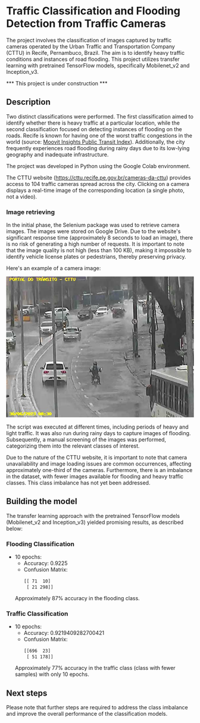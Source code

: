 # Traffic Classification and Flooding Detection from Traffic Cameras
The project involves the classification of images captured by traffic cameras operated by the Urban Traffic and Transportation Company (CTTU) in Recife, Pernambuco, Brazil.  The aim is to identify heavy traffic conditions and instances of road flooding. This project utilizes transfer learning with pretrained TensorFlow models, specifically Mobilenet_v2 and Inception_v3.

*** This project is under construction ***

## Description

Two distinct classifications were performed. The first classification aimed to identify whether there is heavy traffic at a particular location, while the second classification focused on detecting instances of flooding on the roads. Recife is known for having one of the worst traffic congestions in the world (source: [Moovit Insights Public Transit Index](https://moovitapp.com/insights/en/Moovit_Insights_Public_Transit_Index-countries)). Additionally, the city frequently experiences road flooding during rainy days due to its low-lying geography and inadequate infrastructure.

The project was developed in Python using the Google Colab environment.

The CTTU website (https://cttu.recife.pe.gov.br/cameras-da-cttu) provides access to 104 traffic cameras spread across the city. Clicking on a camera displays a real-time image of the corresponding location (a single photo, not a video).

### Image retrieving

In the initial phase, the Selenium package was used to retrieve camera images. The images were stored on Google Drive. Due to the website's significant response time (approximately 8 seconds to load an image), there is no risk of generating a high number of requests. It is important to note that the image quality is not high (less than 100 KB), making it impossible to identify vehicle license plates or pedestrians, thereby preserving privacy.

Here's an example of a camera image:


![](images/image_58_2023-06-30_11-33-07.png)



The script was executed at different times, including periods of heavy and light traffic. It was also run during rainy days to capture images of flooding. Subsequently, a manual screening of the images was performed, categorizing them into the relevant classes of interest.

Due to the nature of the CTTU website, it is important to note that camera unavailability and image loading issues are common occurrences, affecting approximately one-third of the cameras. Furthermore, there is an imbalance in the dataset, with fewer images available for flooding and heavy traffic classes. This class imbalance has not yet been addressed.

## Building the model

The transfer learning approach with the pretrained TensorFlow models (Mobilenet_v2 and Inception_v3) yielded promising results, as described below:

### Flooding Classification
- 10 epochs:
  - Accuracy: 0.9225
  - Confusion Matrix:
    ```
    [[ 71  10]
     [ 21 298]]
    ```
  Approximately 87% accuracy in the flooding class.

### Traffic Classification
- 10 epochs:
  - Accuracy: 0.9219409282700421
  - Confusion Matrix:
    ```
    [[696  23]
     [ 51 178]]
    ```
  Approximately 77% accuracy in the traffic class (class with fewer samples) with only 10 epochs.

## Next steps
Please note that further steps are required to address the class imbalance and improve the overall performance of the classification models.
